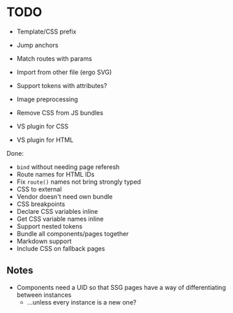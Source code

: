 # TODO

-	Template/CSS prefix

-	Jump anchors
-	Match routes with params

-	Import from other file (ergo SVG)
-	Support tokens with attributes?

-	Image preprocessing

-	Remove CSS from JS bundles

-	VS plugin for CSS
-	VS plugin for HTML

Done:

-	`bind` without needing page referesh
-	Route names for HTML IDs
-	Fix `route()` names not bring strongly typed
-	CSS to external
-	Vendor doesn't need own bundle
-	CSS breakpoints
-	Declare CSS variables inline
-	Get CSS variable names inline
-	Support nested tokens
-	Bundle all components/pages together
-	Markdown support
-	Include CSS on fallback pages

## Notes

-	Components need a UID so that SSG pages have a way of differentiating between instances
	-	...unless every instance is a new one?
